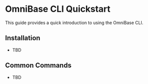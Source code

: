 <!-- === OmniNode:Metadata ===
author: OmniNode Team
copyright: OmniNode.ai
created_at: '2025-05-28T12:40:26.394354'
description: Stamped by ONEX
entrypoint: python://cli_quickstart.md
hash: 5511173e77199d012437c2c050f041e9e7c0b46f35e5aa78704927f120e5e0b7
last_modified_at: '2025-05-29T11:50:14.940749+00:00'
lifecycle: active
meta_type: tool
metadata_version: 0.1.0
name: cli_quickstart.md
namespace: omnibase.cli_quickstart
owner: OmniNode Team
protocol_version: 0.1.0
runtime_language_hint: python>=3.11
schema_version: 0.1.0
state_contract: state_contract://default
tools: null
uuid: 4679177b-2432-46ad-b6da-a1f70095bedb
version: 1.0.0

<!-- === /OmniNode:Metadata === -->


# OmniBase CLI Quickstart

This guide provides a quick introduction to using the OmniBase CLI.

## Installation
- TBD

## Common Commands
- TBD
